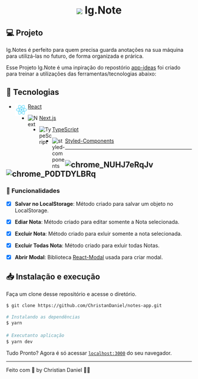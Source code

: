 <h1 align="center">
  <img width='70px'src="https://user-images.githubusercontent.com/80167149/130363042-0d17a107-3713-4987-a08e-af72a80455ed.jpg" align="center"/>  Ig.Note
</h1>

## 💻 Projeto
Ig.Notes é perfeito para quem precisa guarda anotações na sua máquina para utilizá-las no futuro, de forma organizada e prárica.

Esse Projeto Ig.Note é uma inpiração do repostório [app-ideas](https://github.com/florinpop17/app-ideas) foi criado para treinar a utilizações das ferramentas/tecnologias abaixo:

## 🚀 Tecnologias

- [React](https://reactjs.org) <img align='left' alt='React' width='35px' src="https://raw.githubusercontent.com/github/explore/80688e429a7d4ef2fca1e82350fe8e3517d3494d/topics/react/react.png"/>

- [Next.js](https://nextjs.org/) <img align='left' alt='Next' width='31px' src="https://assets.vercel.com/image/upload/v1607554385/repositories/next-js/next-logo.png"/>

- [TypeScript](https://www.typescriptlang.org/) <img align='left' alt='TypeScript' width='35px' src="https://img.icons8.com/color/48/000000/typescript.png"/>

- [Styled-Components](https://styled-components.com/) <img align='left' alt="styled-components" width='35px' src="https://raw.githubusercontent.com/styled-components/brand/master/styled-components.png" />

---
![chrome_NUHJ7eRqJv](https://user-images.githubusercontent.com/80167149/148600274-50d6709e-1f95-42a6-bbbb-c2918a570e21.png) ![chrome_P0DTDYLBRq](https://user-images.githubusercontent.com/80167149/148606968-7dc64a93-2b4b-4204-b559-b149eae5ccb4.png)
---

### 🔗 Funcionalidades

- [x] **Salvar no LocalStorage**: Método criado para salvar um objeto no LocalStorage.
- [x] **Ediar Nota**: Método criado para editar somente a Nota selecionada.
- [x] **Excluir Nota**: Método criado para exluir somente a nota selecionada.
- [x] **Excluir Todas Nota**: Método criado para exluir todas Notas.
- [x] **Abrir Modal**: Biblioteca [React-Modal](https://github.com/reactjs/react-modal) usada para criar modal.


## 📥 Instalação e execução

Faça um clone desse repositório e acesse o diretório.

```bash
$ git clone https://github.com/ChristanDaniel/notes-app.git
```
```bash
# Instalando as dependências
$ yarn

# Executanto aplicação
$ yarn dev

```
Tudo Pronto? Agora é só acessar [`localhost:3000`](http://localhost:3000) do seu navegador.


---
Feito com 🧡 by Christian Daniel 👋🏻
